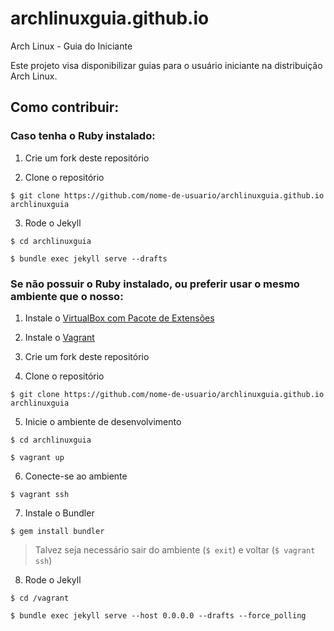 # archlinuxguia.github.io
Arch Linux - Guia do Iniciante

Este projeto visa disponibilizar guias para o usuário iniciante na distribuição Arch Linux.

## Como contribuir:

### Caso tenha o Ruby instalado:

1. Crie um fork deste repositório

2. Clone o repositório

```
$ git clone https://github.com/nome-de-usuario/archlinuxguia.github.io archlinuxguia
```

3. Rode o Jekyll

```
$ cd archlinuxguia
```

```
$ bundle exec jekyll serve --drafts
```

### Se não possuir o Ruby instalado, ou preferir usar o mesmo ambiente que o nosso:

1. Instale o [VirtualBox com Pacote de Extensões](https://www.virtualbox.org/wiki/Downloads)

2. Instale o [Vagrant](https://www.vagrantup.com/downloads.html)

3. Crie um fork deste repositório

4. Clone o repositório

```
$ git clone https://github.com/nome-de-usuario/archlinuxguia.github.io archlinuxguia
```

5. Inicie o ambiente de desenvolvimento

```
$ cd archlinuxguia
```

```
$ vagrant up
```

6. Conecte-se ao ambiente

```
$ vagrant ssh
```

7. Instale o Bundler

```
$ gem install bundler
```

> Talvez seja necessário sair do ambiente (`$ exit`) e voltar (`$ vagrant ssh`)

8. Rode o Jekyll

```
$ cd /vagrant
```

```
$ bundle exec jekyll serve --host 0.0.0.0 --drafts --force_polling
```
